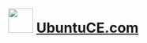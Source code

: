 <h1><img src="https://raw.githubusercontent.com/mhancoc7/repo.ubuntuce.com/main/logo.png" height="50"/> <a href="https://ubuntuce.com">UbuntuCE.com</a></h1>